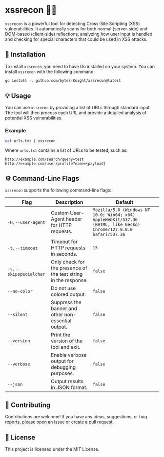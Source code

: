 # xssrecon 🕵️‍♂️

`xssrecon` is a powerful tool for detecting Cross-Site Scripting (XSS) vulnerabilities. It automatically scans for both normal (server-side) and DOM-based (client-side) reflections, analyzing how user input is handled and checking for special characters that could be used in XSS attacks.

## 🚀 Installation

To install `xssrecon`, you need to have Go installed on your system. You can install `xssrecon` with the following command:

```bash
go install -v github.com/bytes-Knight/xssrecon@latest
```

## 💡 Usage

You can use `xssrecon` by providing a list of URLs through standard input. The tool will then process each URL and provide a detailed analysis of potential XSS vulnerabilities.

### Example

```bash
cat urls.txt | xssrecon
```

Where `urls.txt` contains a list of URLs to be tested, such as:

```
http://example.com/search?query=test
http://example.com/user/profile?name={payload}
```

## ⚙️ Command-Line Flags

`xssrecon` supports the following command-line flags:

| Flag              | Description                                                              | Default                                                                       |
|-------------------|--------------------------------------------------------------------------|-------------------------------------------------------------------------------|
| `-H`, `--user-agent`  | Custom User-Agent header for HTTP requests.                              | `Mozilla/5.0 (Windows NT 10.0; Win64; x64) AppleWebKit/537.36 (KHTML, like Gecko) Chrome/127.0.0.0 Safari/537.36` |
| `-t`, `--timeout`       | Timeout for HTTP requests in seconds.                                    | `15`                                                                          |
| `-s`, `--skipspecialchar` | Only check for the presence of the test string in the response.          | `false`                                                                       |
| `--no-color`      | Do not use colored output.                                               | `false`                                                                       |
| `--silent`        | Suppress the banner and other non-essential output.                     | `false`                                                                       |
| `--version`       | Print the version of the tool and exit.                                  | `false`                                                                       |
| `--verbose`       | Enable verbose output for debugging purposes.                            | `false`                                                                       |
| `--json`          | Output results in JSON format.                                           | `false`                                                                       |

## 🤝 Contributing

Contributions are welcome! If you have any ideas, suggestions, or bug reports, please open an issue or create a pull request.

## 📄 License

This project is licensed under the MIT License.
